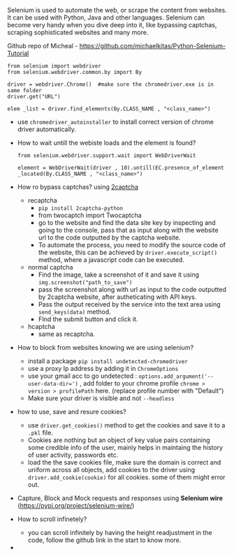 
Selenium is used to automate the web, or scrape the content from websites. It can be used with Python, Java and other languages. Selenium can become very handy when you dive deep into it, like bypassing captchas, scraping sophisticated websites and many more.

Github repo of Micheal - https://github.com/michaelkitas/Python-Selenium-Tutorial 

```
from selenium import webdriver 
from selenium.webdriver.common.by import By 

driver = webdriver.Chrome()  #make sure the chromedriver.exe is in same folder 
driver.get("URL")

elem _list = driver.find_elements(By.CLASS_NAME , "<class_name>")

```

- use `chromedriver_autoinstaller` to install correct version of chrome driver automatically.
- How to wait untill the webiste loads and the element is found? 
	``` 
	from selenium.webdriver.support.wait import WebDriverWait

	element = WebDriverWait(driver , 10).untill(EC.presence_of_element  _located(By.CLASS_NAME , "<class_name>")
	```
- How ro bypass captchas? using [2captcha](https://2captcha.com/)
	- recaptcha
		- `pip install 2captcha-python` 
		-  from twocaptch import Twocaptcha
		- go to the website and find the data site key by inspecting and going to the console, pass that as input along with the website url to the code outputted by the captcha website. 
		- To automate the process, you need to modify the source code of the website, this can be achieved by `driver.execute_script()` method, where a javascript code can be executed. 
	- normal captcha 
		- Find the image, take a screenshot of it and save it using `img.screenshot("path_to_save")` 
		- pass the screenshot along with url as input to the code outputted by 2captcha website, after autheticating with API keys. 
		- Pass the output received by the service into the text area using `send_keys(data)` method. 
		- FInd the submit button and click it. 
	- hcaptcha 
		- same as recaptcha.

- How to block from websites knowing we are using selenium? 
	-  install a package `pip install undetected-chromedriver` 
	- use a proxy Ip address by adding it in `ChromeOptions` 
	- use your gmail acc to go undetected : `options.add_argument('--user-data-dir=')`  , add folder to your chrome profile `chrome > version > profilePath` here. (replace profile number with "Default")
	- Make sure your driver is visible and not `--headless`  
- how to use, save and resure cookies? 
	- use `driver.get_cookies()` method to get the cookies and save it to a `.pkl` file. 
	- Cookies are nothing but an object of key value pairs containing some credible info of the user, mainly helps in maintaing the history of user activity, passwords etc. 
	- load the the save cookies file, make sure the domain is correct and uniform across all objects, add cookies to the driver using `driver.add_cookie(cookie)` for all cookies. some of them might error out. 
- Capture, Block and Mock requests and responses using **Selenium wire** (https://pypi.org/project/selenium-wire/)
- How to scroll infinetely? 
	- you can scroll infinitely by having the height readjustment in the code, follow the github link in the start to know more. 
- 